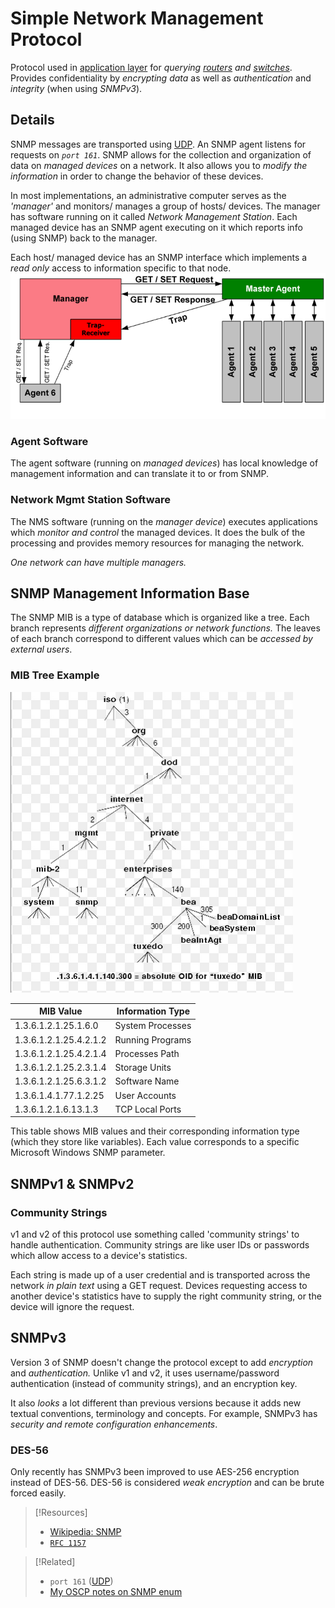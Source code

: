 
# Simple Network Management Protocol
Protocol used in [application layer](../OSI/7-application/application-layer.md) for *querying [routers](../OSI/3-network/router.md) and [switches](../OSI/2-datalink/switches.md)*. Provides confidentiality by *encrypting data* as well as *authentication* and *integrity* (when using *SNMPv3*).
## Details
SNMP messages are transported using [UDP](UDP.md). An SNMP agent listens for requests on *`port 161`*. SNMP allows for the collection and organization of data on *managed devices* on a network. It also allows you to *modify the information* in order to change the behavior of these devices.

In most implementations, an administrative computer serves as the *'manager'* and monitors/ manages a group of hosts/ devices. The manager has software running on it called *Network Management Station*. Each managed device has an SNMP agent executing on it which reports info (using SNMP) back to the manager. 

Each host/ managed device has an SNMP interface which implements a *read only* access to information specific to that node.
![](../networking-pics/SNMP-1.png)
### Agent Software
The agent software (running on *managed devices*) has local knowledge of management information and can translate it to or from SNMP.
### Network Mgmt Station Software
The NMS software (running on the *manager device*) executes applications which *monitor and control* the managed devices. It does the bulk of the processing and provides memory resources for managing the network. 

*One network can have multiple managers.*
## SNMP Management Information Base
The SNMP MIB is a type of database which is organized like a tree. Each branch represents *different organizations or network functions.* The leaves of each branch correspond to different values which can be *accessed by external users*. 
### MIB Tree Example
![](../networking-pics/SNMP-2.png)

| MIB Value              | Information Type |
| ---------------------- | ---------------- |
| 1.3.6.1.2.1.25.1.6.0   | System Processes |
| 1.3.6.1.2.1.25.4.2.1.2 | Running Programs |
| 1.3.6.1.2.1.25.4.2.1.4 | Processes Path   |
| 1.3.6.1.2.1.25.2.3.1.4 | Storage Units    |
| 1.3.6.1.2.1.25.6.3.1.2 | Software Name    |
| 1.3.6.1.4.1.77.1.2.25  | User Accounts    |
| 1.3.6.1.2.1.6.13.1.3   | TCP Local Ports  |
This table shows MIB values and their corresponding information type (which they store like variables). Each value corresponds to a specific Microsoft Windows SNMP parameter.
## SNMPv1 & SNMPv2
### Community Strings
v1 and v2 of this protocol use something called 'community strings' to handle authentication. Community strings are like user IDs or passwords which allow access to a device's statistics.

Each string is made up of a user credential and is transported across the network *in plain text* using a GET request. Devices requesting access to another device's statistics have to supply the right community string, or the device will ignore the request.
## SNMPv3
Version 3 of SNMP doesn't change the protocol except to add *encryption* and *authentication.* Unlike v1 and v2, it uses username/password authentication (instead of community strings), and an encryption key.

It also *looks* a lot different than previous versions because it adds new textual conventions, terminology and concepts. For example, SNMPv3 has *security and remote configuration enhancements*.
### DES-56
Only recently has SNMPv3 been improved to use AES-256 encryption instead of DES-56. DES-56 is considered *weak encryption* and can be brute forced easily.

> [!Resources]
> - [Wikipedia: SNMP](https://en.wikipedia.org/wiki/Simple_Network_Management_Protocol)
> - [`RFC 1157`](https://datatracker.ietf.org/doc/html/rfc1157)

> [!Related]
> - `port 161` ([UDP](UDP.md))
> - [My OSCP notes on SNMP enum](../../OSCP/enum-and-info-gathering/active/SNMP-enum.md)